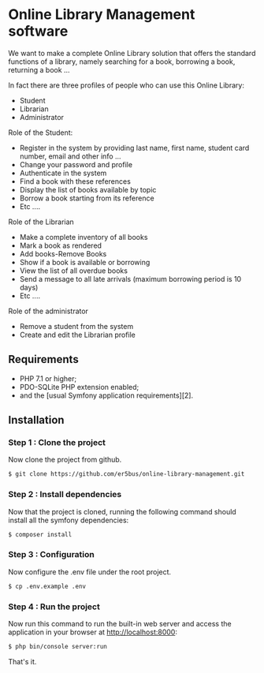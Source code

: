# Online Library Management software 

We want to make a complete Online Library solution that offers the standard functions of a library, namely searching for a book, borrowing a book, returning a book ...

In fact there are three profiles of people who can use this
Online Library:
- Student
- Librarian
- Administrator

Role of the Student:
- Register in the system by providing last name, first name, student card number, email and other info ...
- Change your password and profile 
- Authenticate in the system 
- Find a book with these references
- Display the list of books available by topic 
- Borrow a book starting from its reference
- Etc ....

Role of the Librarian
- Make a complete inventory of all books
- Mark a book as rendered
- Add books-Remove Books
- Show if a book is available or borrowing
- View the list of all overdue books 
- Send a message to all late arrivals (maximum borrowing period is 10 days)
- Etc ....

Role of the administrator
- Remove a student from the system
- Create and edit the Librarian profile


Requirements
------------

  * PHP 7.1 or higher;
  * PDO-SQLite PHP extension enabled;
  * and the [usual Symfony application requirements][2].

Installation
------------

### Step 1 : Clone the project

Now clone the project from github.

```bash
$ git clone https://github.com/er5bus/online-library-management.git
```

### Step 2 : Install dependencies

Now that the project is cloned, running the following command should install all the symfony dependencies:

```bash
$ composer install
```

### Step 3 : Configuration

Now configure the .env file under the root project.

```bash
$ cp .env.example .env
```

### Step 4 : Run the project

Now run this command to run the built-in web server and access the application in your browser at <http://localhost:8000>:

```bash
$ php bin/console server:run
```

That's it.
